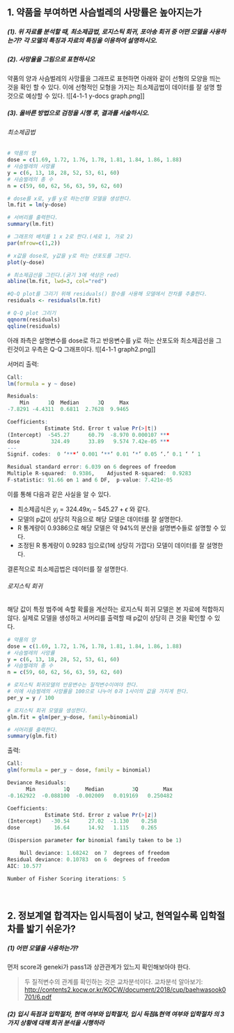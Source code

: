 ## 1. 약품을 부여하면 사슴벌레의 사망률은 높아지는가

##### (1). 위 자료를 분석할 때, 최소제곱법, 로지스틱 회귀, 포아송 회귀 중 어떤 모델을 사용하는가? 각 모델의 특징과 자료의 특징을 이용하여 설명하시오. 
##### (2). 사망율을 그림으로 표현하시오

약품의 양과 사슴벌레의 사망률을 그래프로 표현하면 아래와 같이 선형의 모양을 띄는 것을 확인 할 수 있다. 이에 선형적인 모형을 가지는 최소제곱법이 데이터를 잘 설명 할 것으로 예상할 수 있다. 
![[4-1-1 y-docs graph.png]]


##### (3). 올바른 방법으로 검정을 시행 후, 결과를 서술하시오. 

###### 최소제곱법
``` R
# 약품의 양
dose = c(1.69, 1.72, 1.76, 1.78, 1.81, 1.84, 1.86, 1.88)
# 사슴벌레의 사망률
y = c(6, 13, 18, 28, 52, 53, 61, 60)
# 사슴벌레의 총 수
n = c(59, 60, 62, 56, 63, 59, 62, 60)

# dose를 x로, y를 y로 하는선형 모델을 생성한다.
lm.fit = lm(y~dose)

# 서버리를 출력한다.
summary(lm.fit)

# 그래프의 배치를 1 x 2로 한다.(세로 1, 가로 2)
par(mfrow=c(1,2))

# x값을 dose로, y값을 y로 하는 산포도를 그린다.
plot(y~dose)

# 최소제곱선을 그린다.(굵기 3에 색상은 red)
abline(lm.fit, lwd=3, col="red")

#Q-Q plot를 그리기 위해 residuals() 함수를 사용해 모델에서 잔차를 추출한다.
residuals <- residuals(lm.fit)

# Q-Q plot 그리기
qqnorm(residuals)
qqline(residuals)
```
아래 좌측은 설명변수를 dose로 하고 반응변수를 y로 하는 산포도와 최소제곱선을 그린것이고 우측은 Q-Q 그래프이다.
![[4-1-1 graph2.png]]

서머리 출력:
``` R
Call:
lm(formula = y ~ dose)

Residuals:
    Min      1Q  Median      3Q     Max 
-7.8291 -4.4311  0.6811  2.7628  9.9465 

Coefficients:
            Estimate Std. Error t value Pr(>|t|)    
(Intercept)  -545.27      60.79  -8.970 0.000107 ***
dose          324.49      33.89   9.574 7.42e-05 ***
---
Signif. codes:  0 ‘***’ 0.001 ‘**’ 0.01 ‘*’ 0.05 ‘.’ 0.1 ‘ ’ 1

Residual standard error: 6.039 on 6 degrees of freedom
Multiple R-squared:  0.9386,	Adjusted R-squared:  0.9283 
F-statistic: 91.66 on 1 and 6 DF,  p-value: 7.421e-05
```

이를 통해 다음과 같은 사실을 알 수 있다.
* 최소제곱식은 $y_i = 324.49x_i - 545.27 + \epsilon$ 와 같다.
* 모델의 p값이 상당히 작음으로 해당 모델은 데이터를 잘 설명한다.
* R 통계량이 0.9386으로 해당 모델은 약 94%의 분산을 설명변수들로 설명할 수 있다.
* 조정된 R 통계량이 0.9283 임으로(1에 상당히 가깝다) 모델이 데이터를 잘 설명한다.

결론적으로 최소제곱법은 데이터를 잘 설명한다.

###### 로지스틱 회귀
해당 값이 특정 범주에 속할 확률을 계산하는 로지스틱 회귀 모델은 본 자료에 적합하지 않다.
실제로 모델을 생성하고 서머리를 출력할 때 p값이 상당히 큰 것을 확인할 수 있다.
``` R
# 약품의 양
dose = c(1.69, 1.72, 1.76, 1.78, 1.81, 1.84, 1.86, 1.88)
# 사슴벌레의 사망률
y = c(6, 13, 18, 28, 52, 53, 61, 60)
# 사슴벌레의 총 수
n = c(59, 60, 62, 56, 63, 59, 62, 60)

# 로지스틱 회귀모델의 반응변수는 질적변수이여야 한다.
# 이에 사슴벌레의 사망률을 100으로 나누어 0과 1사이의 값을 가지게 한다.
per_y = y / 100

# 로지스틱 회귀 모델을 생성한다.
glm.fit = glm(per_y~dose, family=binomial)

# 서머리를 출력한다.
summary(glm.fit)

```

출력:
``` R
Call:
glm(formula = per_y ~ dose, family = binomial)

Deviance Residuals: 
      Min         1Q     Median         3Q        Max  
-0.162922  -0.088100  -0.002009   0.019169   0.250482  

Coefficients:
            Estimate Std. Error z value Pr(>|z|)
(Intercept)   -30.54      27.02  -1.130    0.258
dose           16.64      14.92   1.115    0.265

(Dispersion parameter for binomial family taken to be 1)

    Null deviance: 1.68242  on 7  degrees of freedom
Residual deviance: 0.10783  on 6  degrees of freedom
AIC: 10.577

Number of Fisher Scoring iterations: 5
```

<br>

## 2. 정보계열 합격자는 입시득점이 낮고, 현역일수록 입학절차를 밟기 쉬운가?

##### (1) 어떤 모델을 사용하는가?
먼저 score과 geneki가 pass1과 상관관계가 있느지 확인해보아야 한다.
> 두 질적변수의 관계를 확인하는 것은 교차분석이다. 교차분석 알아보기: http://contents2.kocw.or.kr/KOCW/document/2018/cup/baehwasook0701/6.pdf

##### (2) 입시 득점과 입학절차, 현역 여부와 입학절차, 입시 득점&현역 여부와 입학절차 의 3가지 상황에 대해 회귀 분석을 시행하라
